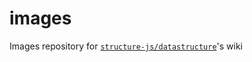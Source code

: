 # images
Images repository for [`structure-js/datastructure`](https://github.com/structure-js/datastructure)'s wiki
